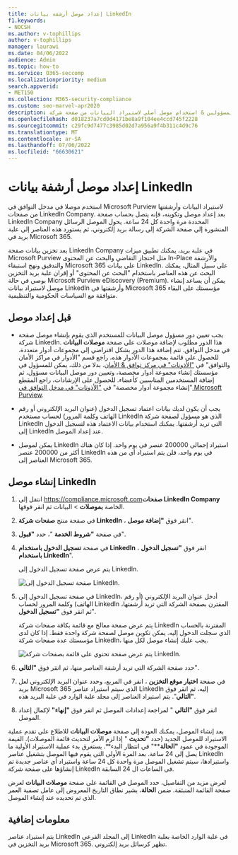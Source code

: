 ```yaml
---
title: إعداد موصل أرشفة بيانات LinkedIn
f1.keywords:
- NOCSH
ms.author: v-tophillips
author: v-tophillips
manager: laurawi
ms.date: 04/06/2022
audience: Admin
ms.topic: how-to
ms.service: O365-seccomp
ms.localizationpriority: medium
search.appverid:
- MET150
ms.collection: M365-security-compliance
ms.custom: seo-marvel-apr2020
description: تعرف على كيفية إعداد المسؤولين & استخدام موصل أصلي لاستيراد البيانات من صفحة شركة LinkedIn إلى Microsoft 365.
ms.openlocfilehash: d018237a7cd0d4171be8a9f104ee4ccd745f2228
ms.sourcegitcommit: c29fc9d7477c3985d02d7a956a9f4b311c4d9c76
ms.translationtype: MT
ms.contentlocale: ar-SA
ms.lasthandoff: 07/06/2022
ms.locfileid: "66630621"
---
```

# <a name="set-up-a-connector-to-archive-linkedin-data"></a>إعداد موصل أرشفة بيانات LinkedIn

استخدم موصلا في مدخل التوافق في Microsoft Purview لاستيراد البيانات وأرشفتها من صفحات LinkedIn Company. بعد إعداد موصل وتكوينه، فإنه يتصل بحساب صفحة LinkedIn Company المحددة مرة واحدة كل 24 ساعة. يحول الموصل الرسائل المنشورة إلى صفحة الشركة إلى رسالة بريد إلكتروني، ثم يستورد هذه العناصر إلى علبة بريد في Microsoft 365.

بعد تخزين بيانات صفحة LinkedIn Company في علبة بريد، يمكنك تطبيق ميزات Microsoft Purview مثل احتجاز التقاضي والبحث عن المحتوى In-Place والأرشفة والتدقيق ونهج استبقاء Microsoft 365 على بيانات LinkedIn. على سبيل المثال، يمكنك البحث عن هذه العناصر باستخدام "البحث عن المحتوى" أو إقران علبة بريد التخزين بوصي في حالة Microsoft Purview eDiscovery (Premium). يمكن أن يساعد إنشاء موصل لاستيراد بيانات LinkedIn وأرشفتها في Microsoft 365 مؤسستك على البقاء متوافقة مع السياسات الحكومية والتنظيمية.

## <a name="before-you-set-up-a-connector"></a>قبل إعداد موصل

- يجب تعيين دور مسؤول موصل البيانات للمستخدم الذي يقوم بإنشاء موصل صفحة شركة LinkedIn. هذا الدور مطلوب لإضافة موصلات على صفحة **موصلات البيانات** في مدخل التوافق. تتم إضافة هذا الدور بشكل افتراضي إلى مجموعات أدوار متعددة. للحصول على قائمة بمجموعات الأدوار هذه، راجع قسم "الأدوار في مراكز الأمان والتوافق" في ["الأذونات" في مركز توافق & الأمان](../security/office-365-security/permissions-in-the-security-and-compliance-center.md#roles-in-the-security--compliance-center). بدلا من ذلك، يمكن للمسؤول في مؤسستك إنشاء مجموعة أدوار مخصصة، وتعيين دور موصل البيانات مسؤول، ثم إضافة المستخدمين المناسبين كأعضاء. للحصول على الإرشادات، راجع المقطع "إنشاء مجموعة أدوار مخصصة" في ["الأذونات" في مدخل التوافق في Microsoft Purview](microsoft-365-compliance-center-permissions.md#create-a-custom-role-group).

- يجب أن يكون لديك بيانات اعتماد تسجيل الدخول (عنوان البريد الإلكتروني أو رقم الهاتف وكلمة المرور) لحساب مستخدم LinkedIn الذي هو مسؤول لصفحة شركة LinkedIn التي تريد أرشفتها. يمكنك استخدام بيانات الاعتماد هذه لتسجيل الدخول إلى LinkedIn عند إعداد الموصل.

- يمكن لموصل LinkedIn استيراد إجمالي 200000 عنصر في يوم واحد. إذا كان هناك أكثر من 200000 عنصر LinkedIn في يوم واحد، فلن يتم استيراد أي من هذه العناصر إلى Microsoft 365.

## <a name="create-a-linkedin-connector"></a>إنشاء موصل LinkedIn

1. انتقل إلى <https://compliance.microsoft.com>**صفحات LinkedIn Company** الخاصة **بموصلات** >  البيانات ثم انقر فوقها.

2. في صفحة منتج **صفحات شركة LinkedIn** ، انقر فوق **"إضافة موصل**".

3. في صفحة **"شروط الخدمة** "، حدد **"قبول**".

4. في صفحة **تسجيل الدخول باستخدام LinkedIn** ، انقر فوق **"تسجيل الدخول باستخدام LinkedIn**".

   يتم عرض صفحة تسجيل الدخول إلى LinkedIn.

   ![صفحة تسجيل الدخول إلى LinkedIn.](../media/LinkedInSigninPage.png)

5. في صفحة تسجيل الدخول إلى LinkedIn، أدخل عنوان البريد الإلكتروني (أو رقم الهاتف) وكلمة المرور لحساب LinkedIn المقترن بصفحة الشركة التي تريد أرشفتها، ثم انقر فوق **"تسجيل الدخول**".

   يتم عرض صفحة معالج مع قائمة بكافة صفحات شركة LinkedIn المقترنة بالحساب الذي سجلت الدخول إليه. يمكن تكوين موصل لصفحة شركة واحدة فقط. إذا كان لدى مؤسستك عدة صفحات شركة LinkedIn، يجب عليك إنشاء موصل لكل منها.

   ![يتم عرض صفحة تحتوي على قائمة بصفحات شركة LinkedIn.](../media/LinkedInSelectCompanyPage.png)

6. حدد صفحة الشركة التي تريد أرشفة العناصر منها، ثم انقر فوق **"التالي**".

7. في صفحة **اختيار موقع التخزين** ، انقر في المربع، وحدد عنوان البريد الإلكتروني لعل بريد Microsoft 365 الذي سيتم استيراد عناصر LinkedIn إليه، ثم انقر فوق **"التالي**". يتم استيراد العناصر إلى مجلد علبة الوارد في علبة البريد هذه.

8. انقر فوق **"التالي** " لمراجعة إعدادات الموصل ثم انقر فوق **"إنهاء"** لإكمال إعداد الموصل.

بعد إنشاء الموصل، يمكنك العودة إلى صفحة **موصلات البيانات** للاطلاع على تقدم عملية الاستيراد للموصل الجديد (حدد **"تحديث** " إذا لزم الأمر لتحديث قائمة الموصلات). القيمة الموجودة في عمود **"الحالة****" في انتظار البدء**. يستغرق بدء عملية الاستيراد الأولية ما يصل إلى 24 ساعة. بعد المرة الأولى التي يقوم فيها الموصل بتشغيل عناصر LinkedIn واستيرادها، سيتم تشغيل الموصل مرة واحدة كل 24 ساعة واستيراد أي عناصر جديدة تم إنشاؤها على صفحة شركة LinkedIn في الساعات ال 24 السابقة.

لعرض مزيد من التفاصيل، حدد الموصل في القائمة على صفحة **موصلات البيانات** لعرض صفحة القائمة المنبثقة. ضمن **الحالة**، يشير نطاق التاريخ المعروض إلى عامل تصفية العمر الذي تم تحديده عند إنشاء الموصل.

## <a name="more-information"></a>معلومات إضافية

يتم استيراد عناصر LinkedIn إلى المجلد الفرعي LinkedIn في علبة الوارد الخاصة بعلبة بريد التخزين في Microsoft 365. تظهر كرسائل بريد إلكتروني.